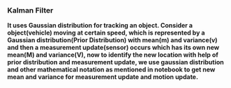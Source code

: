 ### Kalman Filter

**It uses Gaussian distribution for tracking an object. Consider a object(vehicle) moving at certain speed, which is represented 
by a Gaussian distribution(Prior Distribution) with mean(m) and variance(v) and then a measurement update(sensor) occurs which has its own new mean(M) and 
variance(V), now to identify the new location with help of prior distribution and measurement update, we use gaussian distribution
and other mathematical notation as mentioned in notebook to get new mean and variance for measurement update and motion update.**
